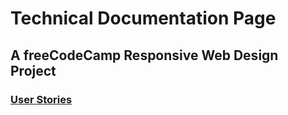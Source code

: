 # Technical Documentation Page
## A freeCodeCamp Responsive Web Design Project
### [User Stories](https://www.freecodecamp.org/learn/responsive-web-design/responsive-web-design-projects/build-a-technical-documentation-page)

